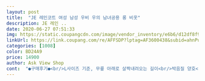 ```yaml
---
layout: post 
title:  "JE 레인코트 여성 남성 우비 우의 남녀공용 롱 비옷" 
description: JE 레인 ..
date: 2020-06-27 07:51:33 
img: https://static.coupangcdn.com/image/vendor_inventory/e6b6/d12df8f9b9af8d79a0e9f61bcc019e17fe35c8014bf5d00758d06864a996.jpg 
linkUrl: https://link.coupang.com/re/AFFSDP?lptag=AF3600438&subid=ahnPublicAsk&pageKey=1251622022&itemId=2251053501&vendorItemId=70248430433&traceid=V0-113-2ddea9d383bae06d 
categories: [1008] 
color: BD24A9 
price: 14900 
author: Ask View Shop 
cont:  "●구매후기●<br/>L사이즈 기준, 무릎 아래로 살짝내려오는 길이<br/>박음질 양호<br/>일단은 두텁고, 맘에 안드는건 제봉선이 밖으로 되있어 뒤집어 입은거 같은점.<br/>.<br/>잘못된건가? 판매자께 문의 , 정상이라네요.<br/>.<br/>우비 담을 파우치와 함께.<br/>.<br/>좀.<br/>.<br/>그래도 잘 입어 보렵니다.<br/><br/>일반적인 100사이즈의 팔기장, 어깨넓이 임<br/>적당히 두께감 있음<br/>찢어질염려없고 디쟈인도  굿이네요<br/>" 
---
```

